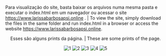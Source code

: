 Para visualização do site, basta baixar os arquivos numa mesma pasta e executar o index.html em um navegador ou acessar o site https://www.larissabarbosapsi.online . |
To view the site, simply download the files in the same folder and run index.html in a browser or access the website https://www.larissabarbosapsi.online.

<div align="center">
Esses são alguns prints da página. | These are some prints of the page.

![1](https://github.com/0aquarianjo/LarissaBarbosaPSI/assets/130726878/7a63c081-6358-4aab-99ac-f3625656cef7)
![2](https://github.com/0aquarianjo/LarissaBarbosaPSI/assets/130726878/1aac641f-c1a2-4c2d-b5ac-64c439e1cc79)
![3](https://github.com/0aquarianjo/LarissaBarbosaPSI/assets/130726878/59a2d50a-bf62-4ffb-ac03-553039ce298d)
![4](https://github.com/0aquarianjo/LarissaBarbosaPSI/assets/130726878/b7e9de0e-da74-4179-b70c-1ce5fb2ec9c9)
![5](https://github.com/0aquarianjo/LarissaBarbosaPSI/assets/130726878/b40b2451-3d67-417d-8470-f09c7f392a2c)
</div>

